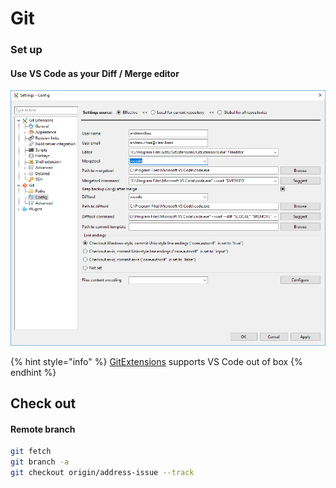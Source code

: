 # Git

### Set up

#### Use VS Code as your Diff / Merge editor

![](.gitbook/assets/image%20%2812%29.png)

{% hint style="info" %}
[GitExtensions](https://github.com/gitextensions/gitextensions) supports VS Code out of box
{% endhint %}

## Check out

#### Remote branch

```bash
git fetch
git branch -a
git checkout origin/address-issue --track
```

